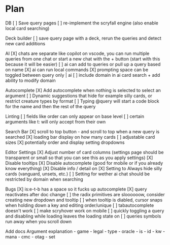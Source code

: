 # Plan

DB
    [ ] Save query pages
    [ ] re-implement the scryfall engine (also enable local card searching)

Deck builder
    [ ] save query page with a deck, rerun the queries and detect new card additions

AI
    [X] chats are separate like copilot on vscode, you can run multiple queries from one chat or start a new chat with the + button (start with this because it will be easier)
    [ ] ai can add to queries or pull up a query based on name
    [X] ai can run local commands
    [X] prompting space can be toggled between query only | ai
    [ ] include domain in ai card search + add ability to modify domain

Autocomplete
    [X] Add autocomplete when nothing is selected to select an argument
    [ ] Dynamic suggestions that hide for example silly cards, or restrict creature types by format
    [ ] Typing @query will start a code block for the name and then the rest of the query

Linting
    [ ] fields like order can only appear on base level
    [ ] certain arguments like t: will only accept from their own

Search Bar
    [X] scroll to top button - and scroll to top when a new query is searched
    [X] loading bar display on how many cards
    [ ] adjustable card sizes
    [X] potentially order and display setting dropdowns

Editor Settings
    [X] Adjust number of card columns (settings page should be transparent or small so that you can see this as you apply settings)
    [X] Disable tooltips
    [X] Disable autocomplete (good for mobile or if you already know everything)
    [X] Disable info / detail on 
    [X] Setting to Always hide silly cards (vanguard, unsets, etc.)
    [ ] Setting for wether ai chat should be restricted by domain when searching

Bugs
    [X] is:e-t-b has a space so it fucks up autocomplete
    [X] query reactivates after doc change
    [ ] the radix primitives are sloooooow, consider creating new dropdown and tooltip
    [ ] when tooltip is diabled, cursor snaps when holding down a key and editing order/unique
    [ ] tabautocomplete doesn't work
    [ ] make scryhover work on mobile
    [ ] quickly toggling a query and disabling while loading leaves the loading state on
    [ ] queries symbols run away when you scroll down

Add docs
  Argument explanation
    - game
    - legal
    - type
    - oracle
    - is
    - id
    - kw
    - mana
    - cmc
    - otag
    - set